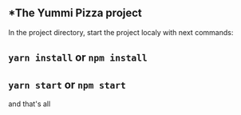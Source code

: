 ## *The Yummi Pizza project

In the project directory, start the project localy with next commands:

## `yarn install` or `npm install`
## `yarn start` or `npm start`

and that's all

